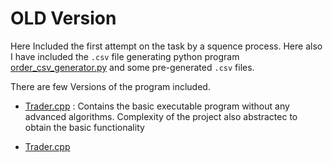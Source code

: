 # OLD Version

Here Included the first attempt on the task by a squence process. Here also I have included the `.csv` file generating python program [order_csv_generator.py](order_csv_generator.py) and some pre-generated `.csv` files.

There are few Versions of the program included.
- [Trader.cpp](Trader.cpp) : Contains the basic executable program without any advanced algorithms. Complexity of the project also abstractec to obtain the basic functionality

- [Trader.cpp](Trader.cpp)

